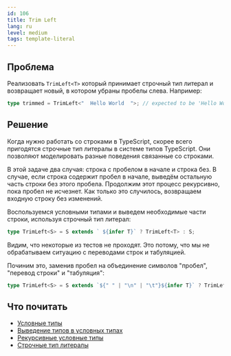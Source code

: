 ```yaml
---
id: 106
title: Trim Left
lang: ru
level: medium
tags: template-literal
---
```


## Проблема

Реализовать `TrimLeft<T>` который принимает строчный тип литерал и возвращает новый, в котором убраны пробелы слева.
Например:

```typescript
type trimmed = TrimLeft<"  Hello World  ">; // expected to be 'Hello World  '
```

## Решение

Когда нужно работать со строками в TypeScript, скорее всего пригодятся строчные тип литералы в системе типов TypeScript.
Они позволяют моделировать разные поведения связанные со строками.

В этой задаче два случая: строка с пробелом в начале и строка без.
В случае, если строка содержит пробел в начале, выведём остальную часть строки без этого пробела.
Продолжим этот процесс рекурсивно, пока пробел не исчезнет.
Как только это случилось, возвращаем входную строку без изменений.

Воспользуемся условными типами и выведем необходимые части строки, используя строчный тип литерал:

```typescript
type TrimLeft<S> = S extends ` ${infer T}` ? TrimLeft<T> : S;
```

Видим, что некоторые из тестов не проходят.
Это потому, что мы не обрабатываем ситуацию с переводами строк и табуляцией.

Починим это, заменив пробел на объединение символов "пробел", "перевод строки" и "табуляция":

```typescript
type TrimLeft<S> = S extends `${" " | "\n" | "\t"}${infer T}` ? TrimLeft<T> : S;
```

## Что почитать

- [Условные типы](https://www.typescriptlang.org/docs/handbook/2/conditional-types.html)
- [Выведение типов в условных типах](https://www.typescriptlang.org/docs/handbook/2/conditional-types.html#inferring-within-conditional-types)
- [Рекурсивные условные типы](https://www.typescriptlang.org/docs/handbook/release-notes/typescript-4-1.html#recursive-conditional-types)
- [Строчные тип литералы](https://www.typescriptlang.org/docs/handbook/release-notes/typescript-4-1.html#template-literal-types)
